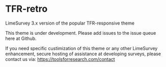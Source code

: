 # TFR-retro
LimeSurvey 3.x version of the popular TFR-responsive theme

This theme is under development. Please add issues to the issue queue here at Github.

If you need specific custimization of this theme or any other LimeSurvey enhancement, secure hosting of assistance at developing surveys, please contact us via: https://toolsforresearch.com/contact
